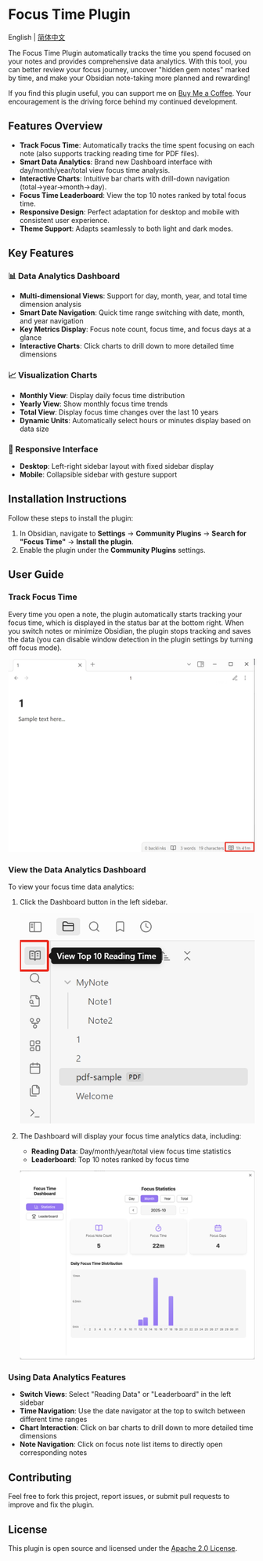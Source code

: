 # Focus Time Plugin

English | [简体中文](README_zh.md)

The Focus Time Plugin automatically tracks the time you spend focused on your notes and provides comprehensive data analytics. With this tool, you can better review your focus journey, uncover "hidden gem notes" marked by time, and make your Obsidian note-taking more planned and rewarding!

If you find this plugin useful, you can support me on [Buy Me a Coffee](https://buymeacoffee.com/astradev123). Your encouragement is the driving force behind my continued development.

## Features Overview

- **Track Focus Time**: Automatically tracks the time spent focusing on each note (also supports tracking reading time for PDF files).
- **Smart Data Analytics**: Brand new Dashboard interface with day/month/year/total view focus time analysis.
- **Interactive Charts**: Intuitive bar charts with drill-down navigation (total→year→month→day).
- **Focus Time Leaderboard**: View the top 10 notes ranked by total focus time.
- **Responsive Design**: Perfect adaptation for desktop and mobile with consistent user experience.
- **Theme Support**: Adapts seamlessly to both light and dark modes.

## Key Features

### 📊 Data Analytics Dashboard
- **Multi-dimensional Views**: Support for day, month, year, and total time dimension analysis
- **Smart Date Navigation**: Quick time range switching with date, month, and year navigation
- **Key Metrics Display**: Focus note count, focus time, and focus days at a glance
- **Interactive Charts**: Click charts to drill down to more detailed time dimensions

### 📈 Visualization Charts
- **Monthly View**: Display daily focus time distribution
- **Yearly View**: Show monthly focus time trends
- **Total View**: Display focus time changes over the last 10 years
- **Dynamic Units**: Automatically select hours or minutes display based on data size

### 📱 Responsive Interface
- **Desktop**: Left-right sidebar layout with fixed sidebar display
- **Mobile**: Collapsible sidebar with gesture support

## Installation Instructions

Follow these steps to install the plugin:

1. In Obsidian, navigate to **Settings** → **Community Plugins** → **Search for "Focus Time"** → **Install the plugin**.
2. Enable the plugin under the **Community Plugins** settings.

## User Guide

### Track Focus Time

Every time you open a note, the plugin automatically starts tracking your focus time, which is displayed in the status bar at the bottom right. When you switch notes or minimize Obsidian, the plugin stops tracking and saves the data (you can disable window detection in the plugin settings by turning off focus mode).

![statusbar](asset/statusbar.png)

### View the Data Analytics Dashboard

To view your focus time data analytics:

1. Click the Dashboard button in the left sidebar.

   ![ribbon](asset/ribbon.png)

2. The Dashboard will display your focus time analytics data, including:
   - **Reading Data**: Day/month/year/total view focus time statistics
   - **Leaderboard**: Top 10 notes ranked by focus time

   ![dashboard](asset/dashboard.png)

### Using Data Analytics Features

- **Switch Views**: Select "Reading Data" or "Leaderboard" in the left sidebar
- **Time Navigation**: Use the date navigator at the top to switch between different time ranges
- **Chart Interaction**: Click on bar charts to drill down to more detailed time dimensions
- **Note Navigation**: Click on focus note list items to directly open corresponding notes

## Contributing

Feel free to fork this project, report issues, or submit pull requests to improve and fix the plugin.

## License

This plugin is open source and licensed under the [Apache 2.0 License](LICENSE).
